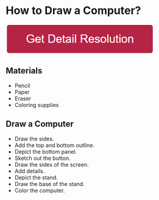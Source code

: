 # How to Draw a Computer?


[![how to draw a computer](redd.png)](https://github.com/websitetech/how.to.draw.a.computer)



## Materials

* Pencil
* Paper
* Eraser
* Coloring supplies


## Draw a Computer

* Draw the sides.
* Add the top and bottom outline.
* Depict the bottom panel.
* Sketch out the button.
* Draw the sides of the screen.
* Add details.
* Depict the stand.
* Draw the base of the stand.
* Color the computer.

